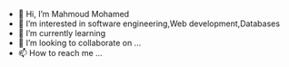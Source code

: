 - 👋 Hi, I’m Mahmoud Mohamed
- 👀 I’m interested in software engineering,Web development,Databases
- 🌱 I’m currently learning 
- 💞️ I’m looking to collaborate on ...
- 📫 How to reach me ...

<!---
Mahmoud-Abdelbadea/Mahmoud-Abdelbadea is a ✨ special ✨ repository because its `README.md` (this file) appears on your GitHub profile.
You can click the Preview link to take a look at your changes.
--->
